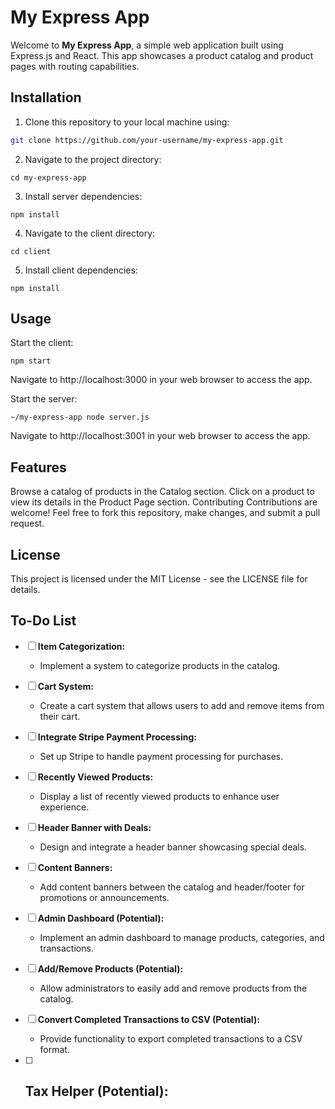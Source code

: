 # My Express App

Welcome to **My Express App**, a simple web application built using Express.js and React. This app showcases a product catalog and product pages with routing capabilities.

## Installation

1. Clone this repository to your local machine using:
```sh
git clone https://github.com/your-username/my-express-app.git
```

2. Navigate to the project directory:
```
cd my-express-app
```
3. Install server dependencies:

```
npm install
```

4. Navigate to the client directory:

```
cd client
```
5. Install client dependencies:

```
npm install
```
## Usage
Start the client:

```
npm start
```
Navigate to http://localhost:3000 in your web browser to access the app.

Start the server:

```
~/my-express-app node server.js
```
Navigate to http://localhost:3001 in your web browser to access the app.

## Features
Browse a catalog of products in the Catalog section.
Click on a product to view its details in the Product Page section.
Contributing
Contributions are welcome! Feel free to fork this repository, make changes, and submit a pull request.

## License
This project is licensed under the MIT License - see the LICENSE file for details.

## To-Do List

- [ ] **Item Categorization:**
  - Implement a system to categorize products in the catalog.

- [ ] **Cart System:**
  - Create a cart system that allows users to add and remove items from their cart.

- [ ] **Integrate Stripe Payment Processing:**
  - Set up Stripe to handle payment processing for purchases.

- [ ] **Recently Viewed Products:**
  - Display a list of recently viewed products to enhance user experience.

- [ ] **Header Banner with Deals:**
  - Design and integrate a header banner showcasing special deals.

- [ ] **Content Banners:**
  - Add content banners between the catalog and header/footer for promotions or announcements.

- [ ] **Admin Dashboard (Potential):**
  - Implement an admin dashboard to manage products, categories, and transactions.

- [ ] **Add/Remove Products (Potential):**
  - Allow administrators to easily add and remove products from the catalog.

- [ ] **Convert Completed Transactions to CSV (Potential):**
  - Provide functionality to export completed transactions to a CSV format.

- [ ] **Tax Helper (Potential):**
  - 